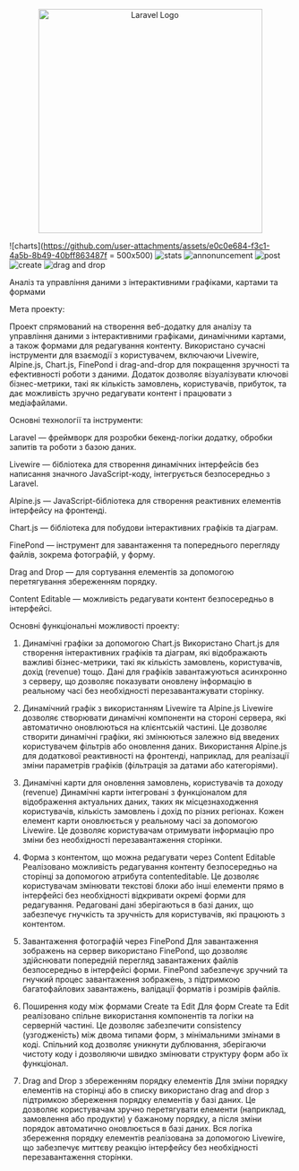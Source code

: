 <p align="center"><a href="https://laravel.com" target="_blank"><img src="https://raw.githubusercontent.com/laravel/art/master/logo-lockup/5%20SVG/2%20CMYK/1%20Full%20Color/laravel-logolockup-cmyk-red.svg" width="400" alt="Laravel Logo"></a></p>

![charts](https://github.com/user-attachments/assets/e0c0e684-f3c1-4a5b-8b49-40bff863487f = 500х500)
![stats](https://github.com/user-attachments/assets/f185fd97-cffe-4f51-969c-7d454c32c6f1)
![annonuncement](https://github.com/user-attachments/assets/5b50c97c-7e0e-4dba-aee8-1015307cc23b)
![post](https://github.com/user-attachments/assets/8f912067-1c6f-4f2d-a95c-b863cf17f6f6)
![create](https://github.com/user-attachments/assets/b33cf788-57bb-4431-8df7-5a85b4ef031c)
![drag and drop](https://github.com/user-attachments/assets/a167cd9a-17d1-4b27-a6c8-8b9c538e4d48)



Аналіз та управління даними з інтерактивними графіками, картами та формами

Мета проекту:

Проект спрямований на створення веб-додатку для аналізу та управління даними з інтерактивними графіками, динамічними картами, а також формами для редагування контенту. Використано сучасні інструменти для взаємодії з користувачем, включаючи Livewire, Alpine.js, Chart.js, FinePond і drag-and-drop для покращення зручності та ефективності роботи з даними. Додаток дозволяє візуалізувати ключові бізнес-метрики, такі як кількість замовлень, користувачів, прибуток, та дає можливість зручно редагувати контент і працювати з медіафайлами.

Основні технології та інструменти:

Laravel — фреймворк для розробки бекенд-логіки додатку, обробки запитів та роботи з базою даних.

Livewire — бібліотека для створення динамічних інтерфейсів без написання значного JavaScript-коду, інтегрується безпосередньо з Laravel.

Alpine.js — JavaScript-бібліотека для створення реактивних елементів інтерфейсу на фронтенді.

Chart.js — бібліотека для побудови інтерактивних графіків та діаграм.

FinePond — інструмент для завантаження та попереднього перегляду файлів, зокрема фотографій, у форму.

Drag and Drop — для сортування елементів за допомогою перетягування збереженням порядку.

Content Editable — можливість редагувати контент безпосередньо в інтерфейсі.

Основні функціональні можливості проекту:

1. Динамічні графіки за допомогою Chart.js
Використано Chart.js для створення інтерактивних графіків та діаграм, які відображають важливі бізнес-метрики, такі як кількість замовлень, користувачів, дохід (revenue) тощо.
Дані для графіків завантажуються асинхронно з серверу, що дозволяє показувати оновлену інформацію в реальному часі без необхідності перезавантажувати сторінку.

2. Динамічний графік з використанням Livewire та Alpine.js
Livewire дозволяє створювати динамічні компоненти на стороні сервера, які автоматично оновлюються на клієнтській частині. Це дозволяє створити динамічні графіки, які змінюються залежно від введених користувачем фільтрів або оновлення даних.
Використання Alpine.js для додаткової реактивності на фронтенді, наприклад, для реалізації зміни параметрів графіків (фільтрація за датами або категоріями).

3. Динамічні карти для оновлення замовлень, користувачів та доходу (revenue)
Динамічні карти інтегровані з функціоналом для відображення актуальних даних, таких як місцезнаходження користувачів, кількість замовлень і дохід по різних регіонах.
Кожен елемент карти оновлюється у реальному часі за допомогою Livewire. Це дозволяє користувачам отримувати інформацію про зміни без необхідності перезавантаження сторінки.

4. Форма з контентом, що можна редагувати через Content Editable
Реалізовано можливість редагування контенту безпосередньо на сторінці за допомогою атрибута contenteditable. Це дозволяє користувачам змінювати текстові блоки або інші елементи прямо в інтерфейсі без необхідності відкривати окремі форми для редагування.
Редаговані дані зберігаються в базі даних, що забезпечує гнучкість та зручність для користувачів, які працюють з контентом.

5. Завантаження фотографій через FinePond
Для завантаження зображень на сервер використано FinePond, що дозволяє здійснювати попередній перегляд завантажених файлів безпосередньо в інтерфейсі форми.
FinePond забезпечує зручний та гнучкий процес завантаження зображень, з підтримкою багатофайлових завантажень, валідації форматів і розмірів файлів.

6. Поширення коду між формами Create та Edit
Для форм Create та Edit реалізовано спільне використання компонентів та логіки на серверній частині. Це дозволяє забезпечити consistency (узгодженість) між двома типами форм, з мінімальними змінами в коді.
Спільний код дозволяє уникнути дублювання, зберігаючи чистоту коду і дозволяючи швидко змінювати структуру форм або їх функціонал.

7. Drag and Drop з збереженням порядку елементів
Для зміни порядку елементів на сторінці або в списку використано drag and drop з підтримкою збереження порядку елементів у базі даних.
Це дозволяє користувачам зручно перетягувати елементи (наприклад, замовлення або продукти) у бажаному порядку, а після зміни порядок автоматично оновлюється в базі даних.
Вся логіка збереження порядку елементів реалізована за допомогою Livewire, що забезпечує миттєву реакцію інтерфейсу без необхідності перезавантаження сторінки.
